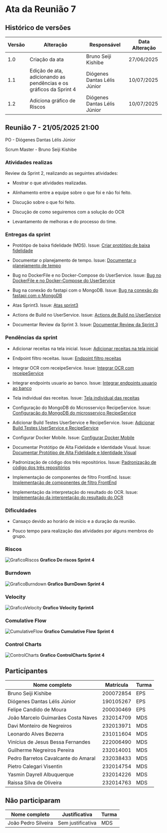 # Ata da Reunião 7

## Histórico de versões

| Versão | Alteração       | Responsável         | Data Alteração |
|--------|-----------------|---------------------|----------------|
| 1.0    | Criação da ata  | Bruno Seiji Kishibe | 27/06/2025     |
| 1.1    | Edição de ata, adicionando as pendências e os gráficos da Sprint 4  | Diógenes Dantas Lélis Júnior | 10/07/2025  |
| 1.2    | Adiciona gráfico de Riscos  | Diógenes Dantas Lélis Júnior | 10/07/2025  |

## Reunião 7 - 21/05/2025 21:00

PO - Diógenes Dantas Lélis Júnior

Scrum Master - Bruno Seiji Kishibe

### Atividades realizas

Review da Sprint 2, realizando as seguintes atividades:

- Mostrar o que atividades realizadas.

- Alinhamento entre a equipe sobre o que foi e não foi feito.

- Discução sobre o que foi feito.

- Discução de como seguiremos com a solução do OCR

- Levantamento de melhoras e do processo do time.

### Entregas da sprint

- Protótipo de baixa fidelidade (MDS). Issue: [Criar protótipo de baixa fidelidade](https://app.zenhub.com/workspaces/2025-1time3ocr-67f593a6ef2d81000f2d84b4/issues/gh/fga-eps-mds/2025.1-sidechef-docs/1)

- Documentar o planejamento de tempo. Issue: [Documentar o planejamento de tempo](https://app.zenhub.com/workspaces/2025-1time3ocr-67f593a6ef2d81000f2d84b4/issues/gh/fga-eps-mds/2025.1-sidechef-docs/19)

- Bug no DockerFile e no Docker-Compose do UserService. Issue: [Bug no DockerFile e no Docker-Compose do UserService](https://app.zenhub.com/workspaces/2025-1time3ocr-67f593a6ef2d81000f2d84b4/issues/gh/fga-eps-mds/2025.1-sidechef-docs/53)

- Bug na conexão do fastapi com o MongoDB. Issue: [Bug na conexão do fastapi com o MongoDB](https://app.zenhub.com/workspaces/2025-1time3ocr-67f593a6ef2d81000f2d84b4/issues/gh/fga-eps-mds/2025.1-sidechef-docs/55)

- Atas Sprint3. Issue: [Atas sprint3](https://app.zenhub.com/workspaces/2025-1time3ocr-67f593a6ef2d81000f2d84b4/issues/gh/fga-eps-mds/2025.1-sidechef-docs/54)

- Actions de Build no UserService. Issue: [Actions de Build no UserService](https://app.zenhub.com/workspaces/2025-1time3ocr-67f593a6ef2d81000f2d84b4/issues/gh/fga-eps-mds/2025.1-sidechef-docs/57)

- Documentar Review da Sprint 3. Issue: [Documentar Review da Sprint 3](https://app.zenhub.com/workspaces/2025-1time3ocr-67f593a6ef2d81000f2d84b4/issues/gh/fga-eps-mds/2025.1-sidechef-docs/60)

### Pendências da sprint

- Adicionar receitas na tela inicial. Issue: [Adicionar receitas na tela inicial](https://app.zenhub.com/workspaces/2025-1time3ocr-67f593a6ef2d81000f2d84b4/issues/gh/fga-eps-mds/2025.1-sidechef-docs/42)

- Endpoint filtro receitas. Issue: [Endpoint filtro receitas](https://app.zenhub.com/workspaces/2025-1time3ocr-67f593a6ef2d81000f2d84b4/issues/gh/fga-eps-mds/2025.1-sidechef-docs/43)

- Integrar OCR com receipeService. Issue: [Integrar OCR com receipeService](https://app.zenhub.com/workspaces/2025-1time3ocr-67f593a6ef2d81000f2d84b4/issues/gh/fga-eps-mds/2025.1-sidechef-docs/44)

- Integrar endpoints usuario ao banco. Issue: [Integrar endpoints usuario ao banco](https://app.zenhub.com/workspaces/2025-1time3ocr-67f593a6ef2d81000f2d84b4/issues/gh/fga-eps-mds/2025.1-sidechef-docs/45)

- Tela individual das receitas. Issue: [Tela individual das receitas](https://app.zenhub.com/workspaces/2025-1time3ocr-67f593a6ef2d81000f2d84b4/issues/gh/fga-eps-mds/2025.1-sidechef-docs/46)

- Configuração do MongoDB do Microsserviço RecipeService. Issue: [Configuração do MongoDB do microsserviço RecipeService](https://app.zenhub.com/workspaces/2025-1time3ocr-67f593a6ef2d81000f2d84b4/issues/gh/fga-eps-mds/2025.1-sidechef-docs/52)

- Adicionar Build Testes UserService e RecipeService. Issue: [Adicionar Build Testes UserService e RecipeService](https://app.zenhub.com/workspaces/2025-1time3ocr-67f593a6ef2d81000f2d84b4/issues/gh/fga-eps-mds/2025.1-sidechef-docs/59)

- Configurar Docker Mobile. Issue: [Configurar Docker Mobile](https://app.zenhub.com/workspaces/2025-1time3ocr-67f593a6ef2d81000f2d84b4/issues/gh/fga-eps-mds/2025.1-sidechef-docs/63)

- Documentar Protótipo de Alta Fidelidade e Identidade Visual. Issue: [Documentar Protótipo de Alta Fidelidade e Identidade Visual](https://app.zenhub.com/workspaces/2025-1time3ocr-67f593a6ef2d81000f2d84b4/issues/gh/fga-eps-mds/2025.1-sidechef-docs/66)

- Padronização de código dos três repositórios. Issue: [Padronização de código dos três repositórios](https://app.zenhub.com/workspaces/2025-1time3ocr-67f593a6ef2d81000f2d84b4/issues/gh/fga-eps-mds/2025.1-sidechef-docs/69)

- Implementação de componentes de filtro FrontEnd. Issue: [Implementação de componentes de filtro FrontEnd](https://app.zenhub.com/workspaces/2025-1time3ocr-67f593a6ef2d81000f2d84b4/issues/gh/fga-eps-mds/2025.1-sidechef-docs/71)

- Implementação da interpretação do resultado do OCR. Issue: [Implementação da interpretação do resultado do OCR](https://app.zenhub.com/workspaces/2025-1time3ocr-67f593a6ef2d81000f2d84b4/issues/gh/fga-eps-mds/2025.1-sidechef-docs/70)

### Dificuldades

- Cansaço devido ao horário de início e a duração da reunião.

- Pouco tempo para realização das atividades por alguns membros do grupo.

### Riscos

![GraficoRiscos](../../assets/sprint4/GraficoRiscosSprint4.png)
**Grafico De riscos Sprint 4**

### Burndown

![GraficoBurndown](../../assets/sprint4/BurndownGrafico4.png)
**Grafico BurnDown Sprint 4**

### Velocity

![GraficoVelocity](../../assets/sprint4/VelocitySprint4.png)
**Grafico Velocity Sprint4**

### Comulative Flow

![CumulativeFlow](../../assets/sprint4/ComulativeFlowSprint4.png)
**Grafico Cumulative Flow Sprint 4**

### Control Charts

![ControlCharts](../../assets/sprint4/ControlChartsSprint4.png)
**Grafico ControlCharts Sprint 4**

## Participantes

| Nome completo                                 | Matrícula   | Turma |
|-----------------------------------------------|-------------|-------|
| Bruno Seiji Kishibe                           | 200072854   | EPS   |
| Diógenes Dantas Lélis Júnior                  | 190105267   | EPS   |
| Felipe Candido de Moura                       | 200030469   | EPS   |
| João Marcelo Guimarães Costa Naves            | 232014709   | MDS   |
| Davi Monteiro de Negreiros                    | 232013971   | MDS   |
| Leonardo Alves Bezerra                        | 231011604   | MDS   | 
| Vinícius de Jesus Bessa Fernandes             | 222006490   | MDS   | 
| Guilherme Negreiros Pereira                   | 232014001   | MDS   |
| Pedro Barretos Cavalcante do Amaral           | 232038433   | MDS   |
| Pietro Calegari Visentin                      | 232014754   | MDS   |
| Yasmin Dayrell Albuquerque                    | 232014226   | MDS   |
| Raissa Silva de Oliveira                      | 232014763   | MDS   |


## Não participaram

| Nome completo                                 | Justificativa                                        | Turma |
|-----------------------------------------------|------------------------------------------------------|-------|
| João Pedro Silveira                           | Sem justificativa                                       | MDS   |




